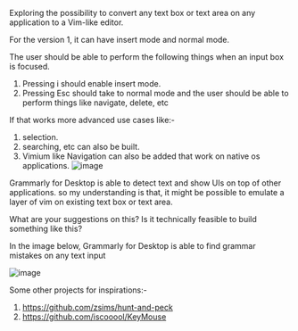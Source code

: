 Exploring the possibility to convert any text box or text area on any application to a Vim-like editor.

For the version 1, it can have insert mode and normal mode.

The user should be able to perform the following things when an input box is focused.
1. Pressing i should enable insert mode.
2. Pressing Esc should take to normal mode and the user should be able to perform things like navigate, delete, etc

If that works more advanced use cases like:-
1. selection. 
2. searching, etc can also be built.
3. Vimium like Navigation can also be added that work on native os applications.
![image](https://github.com/rahulbansal16/vimG/assets/8466045/c8d9f973-1ebf-4bdb-a56a-4d190b3dc236) 


Grammarly for Desktop is able to detect text and show UIs on top of other applications. 
so my understanding is that, it might be possible to emulate a layer of vim on existing text box or text area.

What are your suggestions on this? Is it technically feasible to build something like this?

In the image below, Grammarly for Desktop is able to find grammar mistakes on any text input 

![image](https://github.com/iscooool/KeyMouse/assets/8466045/ce29daa5-eba2-4b60-8d0d-48bf1ca2a385)


Some other projects for inspirations:-
1. https://github.com/zsims/hunt-and-peck
2. https://github.com/iscooool/KeyMouse

